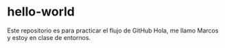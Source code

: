 # hello-world
Este repositorio es para practicar el flujo de GitHub
Hola, me llamo Marcos y estoy en clase de entornos.
